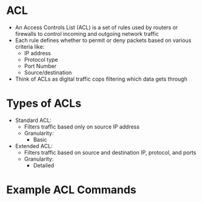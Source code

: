 # ACL
-  An Access Controls List (ACL) is a set of rules used by routers or firewalls to control incoming and outgoing network traffic
- Each rule defines whether to permit or deny packets based on various criteria like:
	- IP address
	- Protocol type
	- Port Number
	- Source/destination
- Think of ACLs as digital traffic cops filtering which data gets through

# Types of ACLs
- Standard ACL:
	- Filters traffic based only on source IP address
	- Granularity:
		- Basic
- Extended ACL:
	- Filters traffic based on source and destination IP, protocol, and ports
	- Granularity:
		- Detailed

# Example ACL Commands
